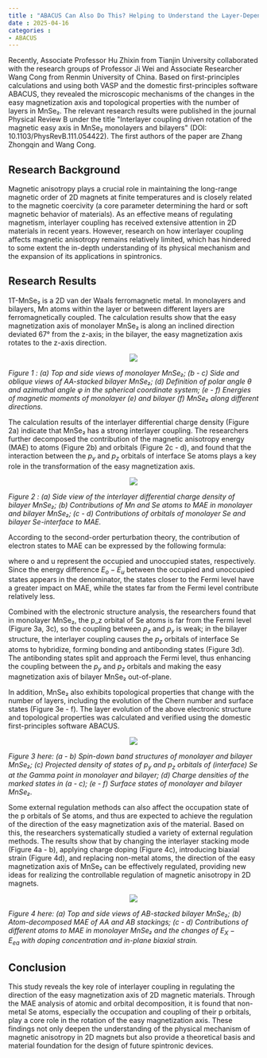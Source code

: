 ```yaml
---
title : "ABACUS Can Also Do This? Helping to Understand the Layer-Dependence of Magnetic Anisotropy in 2D Magnetic Materials"
date : 2025-04-16
categories :
- ABACUS
---
```


Recently, Associate Professor Hu Zhixin from Tianjin University collaborated with the research groups of Professor Ji Wei and Associate Researcher Wang Cong from Renmin University of China. Based on first-principles calculations and using both VASP and the domestic first-principles software ABACUS, they revealed the microscopic mechanisms of the changes in the easy magnetization axis and topological properties with the number of layers in MnSe₂. The relevant research results were published in the journal Physical Review B under the title "Interlayer coupling driven rotation of the magnetic easy axis in MnSe₂ monolayers and bilayers" (DOI: 10.1103/PhysRevB.111.054422). The first authors of the paper are Zhang Zhongqin and Wang Cong.

<!-- more -->

## Research Background

Magnetic anisotropy plays a crucial role in maintaining the long-range magnetic order of 2D magnets at finite temperatures and is closely related to the magnetic coercivity (a core parameter determining the hard or soft magnetic behavior of materials). As an effective means of regulating magnetism, interlayer coupling has received extensive attention in 2D materials in recent years. However, research on how interlayer coupling affects magnetic anisotropy remains relatively limited, which has hindered to some extent the in-depth understanding of its physical mechanism and the expansion of its applications in spintronics.

## Research Results

1T-MnSe₂ is a 2D van der Waals ferromagnetic metal. In monolayers and bilayers, Mn atoms within the layer or between different layers are ferromagnetically coupled. The calculation results show that the easy magnetization axis of monolayer MnSe₂ is along an inclined direction deviated 67° from the z-axis; in the bilayer, the easy magnetization axis rotates to the z-axis direction.

<center>
<img src="https://dp-public.oss-cn-beijing.aliyuncs.com/community/Blog%20Files/ABACUS_16_04_2025/p1.webp">
</center>

 *Figure 1 : (a) Top and side views of monolayer MnSe₂; (b - c) Side and oblique views of AA-stacked bilayer MnSe₂; (d) Definition of polar angle θ and azimuthal angle φ in the spherical coordinate system; (e - f) Energies of magnetic moments of monolayer (e) and bilayer (f) MnSe₂ along different directions.*

The calculation results of the interlayer differential charge density (Figure 2a) indicate that MnSe₂ has a strong interlayer coupling. The researchers further decomposed the contribution of the magnetic anisotropy energy (MAE) to atoms (Figure 2b) and orbitals (Figure 2c - d), and found that the interaction between the $`p_y`$ and $`p_z`$ orbitals of interface Se atoms plays a key role in the transformation of the easy magnetization axis.

<center>
<img src="https://dp-public.oss-cn-beijing.aliyuncs.com/community/Blog%20Files/ABACUS_16_04_2025/p2.webp">
</center>

*Figure 2 : (a) Side view of the interlayer differential charge density of bilayer MnSe₂; (b) Contributions of Mn and Se atoms to MAE in monolayer and bilayer MnSe₂; (c - d) Contributions of orbitals of monolayer Se and bilayer Se-interface to MAE.*

According to the second-order perturbation theory, the contribution of electron states to MAE can be expressed by the following formula:


where o and u represent the occupied and unoccupied states, respectively. Since the energy difference $`E_{o}-E_{u}`$ between the occupied and unoccupied states appears in the denominator, the states closer to the Fermi level have a greater impact on MAE, while the states far from the Fermi level contribute relatively less.

Combined with the electronic structure analysis, the researchers found that in monolayer MnSe₂, the p_z orbital of Se atoms is far from the Fermi level (Figure 3a, 3c), so the coupling between $`p_z`$ and $`p_y`$ is weak; in the bilayer structure, the interlayer coupling causes the $`p_z`$ orbitals of interface Se atoms to hybridize, forming bonding and antibonding states (Figure 3d). The antibonding states split and approach the Fermi level, thus enhancing the coupling between the $`p_y`$ and $`p_z`$ orbitals and making the easy magnetization axis of bilayer MnSe₂ out-of-plane.

In addition, MnSe₂ also exhibits topological properties that change with the number of layers, including the evolution of the Chern number and surface states (Figure 3e - f). The layer evolution of the above electronic structure and topological properties was calculated and verified using the domestic first-principles software ABACUS.

<center>
<img src="https://dp-public.oss-cn-beijing.aliyuncs.com/community/Blog%20Files/ABACUS_16_04_2025/p3.webp">
</center>

*Figure 3 here: (a - b) Spin-down band structures of monolayer and bilayer MnSe₂; (c) Projected density of states of $`p_y`$ and $`p_z`$ orbitals of (interface) Se at the Gamma point in monolayer and bilayer; (d) Charge densities of the marked states in (a - c); (e - f) Surface states of monolayer and bilayer MnSe₂.*

Some external regulation methods can also affect the occupation state of the p orbitals of Se atoms, and thus are expected to achieve the regulation of the direction of the easy magnetization axis of the material. Based on this, the researchers systematically studied a variety of external regulation methods. The results show that by changing the interlayer stacking mode (Figure 4a - b), applying charge doping (Figure 4c), introducing biaxial strain (Figure 4d), and replacing non-metal atoms, the direction of the easy magnetization axis of MnSe₂ can be effectively regulated, providing new ideas for realizing the controllable regulation of magnetic anisotropy in 2D magnets.

<center>
<img src="https://dp-public.oss-cn-beijing.aliyuncs.com/community/Blog%20Files/ABACUS_16_04_2025/p4.webp">
</center>

*Figure 4 here: (a) Top and side views of AB-stacked bilayer MnSe₂; (b) Atom-decomposed MAE of AA and AB stackings; (c - d) Contributions of different atoms to MAE in monolayer MnSe₂ and the changes of $`E_{X}-E_{ea}`$ with doping concentration and in-plane biaxial strain.*

## Conclusion

This study reveals the key role of interlayer coupling in regulating the direction of the easy magnetization axis of 2D magnetic materials. Through the MAE analysis of atomic and orbital decomposition, it is found that non-metal Se atoms, especially the occupation and coupling of their p orbitals, play a core role in the rotation of the easy magnetization axis. These findings not only deepen the understanding of the physical mechanism of magnetic anisotropy in 2D magnets but also provide a theoretical basis and material foundation for the design of future spintronic devices.
